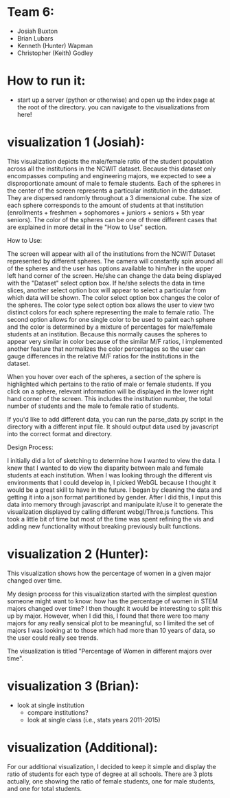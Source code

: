 # Team 6:
- Josiah Buxton
- Brian Lubars
- Kenneth (Hunter) Wapman
- Christopher (Keith) Godley

# How to run it:
- start up a server (python or otherwise) and open up the index page at the root of the directory. you can navigate to the visualizations from here!

# visualization 1 (Josiah):
This visualization depicts the male/female ratio of the student population
across all the institutions in the NCWIT dataset.  Because this dataset only
encompasses computing and engineering majors, we expected to see a disproportionate
amount of male to female students.  Each of the spheres in the center of the
screen represents a particular institution in the dataset.  They are dispersed
randomly throughout a 3 dimensional cube.  The size of each sphere corresponds
to the amount of students at that institution (enrollments + freshmen +
sophomores + juniors + seniors + 5th year seniors).  The color of the spheres
can be one of three different cases that are explained in more detail in the
"How to Use" section.

How to Use:

The screen will appear with all of the institutions from the NCWIT Dataset
represented by different spheres.  The camera will constantly spin around
all of the spheres and the user has options available to him/her in the
upper left hand corner of the screen.  He/she can change the data being
displayed with the "Dataset" select option box.  If he/she selects the
data in time slices, another select option box will appear to select a
particular from which data will be shown.  The color select option box changes
the color of the spheres.  The color type select option box allows the user
to view two distinct colors for each sphere representing the male to female
ratio.  The second option allows for one single color to be used to paint
each sphere and the color is determined by a mixture of percentages for
male/female students at an institution.  Because this normally causes the
spheres to appear very similar in color because of the similar M/F ratios,
I implemented another feature that normalizes the color percentages so the
user can gauge differences in the relative M/F ratios for the institutions
in the dataset.

When you hover over each of the spheres, a section of the sphere is highlighted
which pertains to the ratio of male or female students.  If you click on a
sphere, relevant information will be displayed in the lower right hand corner
of the screen.  This includes the institution number, the total number of
students and the male to female ratio of students.

If you'd like to add different data, you can run the parse_data.py script in
the directory with a different input file.  It should output data used by
javascript into the correct format and directory.  

Design Process:

I initially did a lot of sketching to determine how I wanted to view the data.
I knew that I wanted to do view the disparity between male and female students
at each institution. When I was looking through the different vis environments
that I could develop in, I picked WebGL because I thought it would be a great
skill to have in the future.  I began by cleaning the data and getting it into
a json format partitioned by gender.  After I did this, I input this data into
memory through javascript and manipulate it/use it to generate the
visualization displayed by calling different webgl/Three.js functions.  This
took a little bit of time but most of the time was spent refining the vis and
adding new functionality without breaking previously built functions.

# visualization 2 (Hunter):
This visualization shows how the percentage of women in a given major changed over time.

My design process for this visualization started with the simplest question someone might want to know: how has the percentage of women in STEM majors changed over time? I then thought it would be interesting to split this up by major. However, when I did this, I found that there were too many majors for any really sensical plot to be meaningful, so I limited the set of majors I was looking at to those which had more than 10 years of data, so the user could really see trends.

The visualization is titled "Percentage of Women in different majors over time".

# visualization 3 (Brian):
- look at single institution
    - compare institutions?
    - look at single class (i.e., stats years 2011-2015)

# visualization (Additional):
For our additional visualization, I decided to keep it simple and display the ratio of students for each type of degree at all schools. There are 3 plots actually, one showing the ratio of female students, one for male students, and one for total students. 


